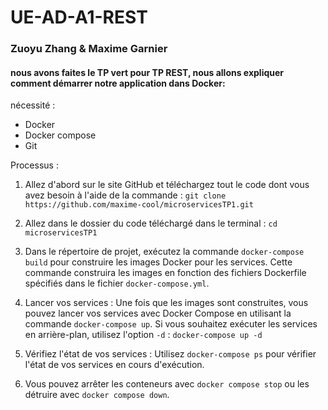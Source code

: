 # UE-AD-A1-REST

### Zuoyu Zhang & Maxime Garnier

#### nous avons faites le TP vert pour TP REST, nous allons expliquer comment démarrer notre application dans Docker: 

nécessité : 
- Docker
- Docker compose
- Git 

Processus :

1. Allez d'abord sur le site GitHub et téléchargez tout le code dont vous avez besoin à l'aide de la commande : `git clone https://github.com/maxime-cool/microservicesTP1.git`

2. Allez dans le dossier du code téléchargé dans le terminal : `cd microservicesTP1`

3. Dans le répertoire de projet, exécutez la commande `docker-compose build` pour construire les images Docker pour les services. Cette commande construira les images en fonction des fichiers Dockerfile spécifiés dans le fichier `docker-compose.yml`.

4. Lancer vos services : Une fois que les images sont construites, vous pouvez lancer vos services avec Docker Compose en utilisant la commande `docker-compose up`. Si vous souhaitez exécuter les services en arrière-plan, utilisez l'option `-d` : `docker-compose up -d`

5. Vérifiez l'état de vos services : Utilisez `docker-compose ps` pour vérifier l'état de vos services en cours d'exécution.

6. Vous pouvez arrêter les conteneurs avec `docker compose stop` ou les détruire avec `docker compose down`.
